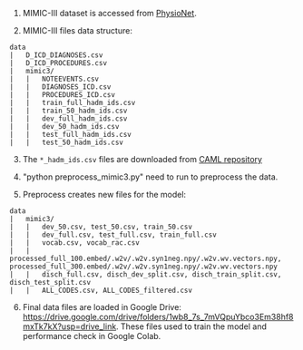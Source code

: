 1. MIMIC-III dataset is accessed from [PhysioNet](https://physionet.org/content/mimiciii/1.4/).

2. MIMIC-III files data structure:
```
data
|   D_ICD_DIAGNOSES.csv
|   D_ICD_PROCEDURES.csv
|	mimic3/
|   |   NOTEEVENTS.csv
|   |   DIAGNOSES_ICD.csv
|   |   PROCEDURES_ICD.csv
|   |   train_full_hadm_ids.csv
|   |   train_50_hadm_ids.csv
|   |   dev_full_hadm_ids.csv
|   |   dev_50_hadm_ids.csv
|   |   test_full_hadm_ids.csv
|   |   test_50_hadm_ids.csv
```

3. The `*_hadm_ids.csv` files are downloaded from [CAML repository](https://github.com/jamesmullenbach/caml-mimic)

4. "python preprocess_mimic3.py" need to run to preprocess the data.

5. Preprocess creates new files for the model:
```
data
|	mimic3/
|	|	dev_50.csv, test_50.csv, train_50.csv
|	|	dev_full.csv, test_full.csv, train_full.csv
|	|	vocab.csv, vocab_rac.csv
|	|	processed_full_100.embed/.w2v/.w2v.syn1neg.npy/.w2v.wv.vectors.npy, processed_full_300.embed/.w2v/.w2v.syn1neg.npy/.w2v.wv.vectors.npy
|	|	disch_full.csv, disch_dev_split.csv, disch_train_split.csv, disch_test_split.csv
|	|	ALL_CODES.csv, ALL_CODES_filtered.csv
```

6. Final data files are loaded in Google Drive: https://drive.google.com/drive/folders/1wb8_7s_7mVQpuYbco3Em38hf8mxTk7kX?usp=drive_link. These files used to train the model and performance check in Google Colab.

